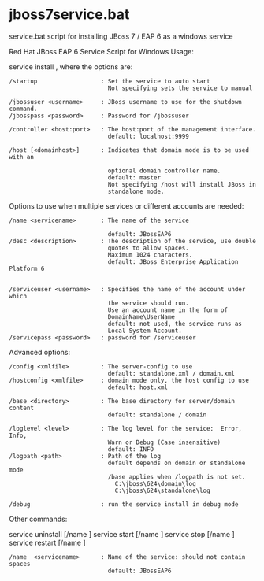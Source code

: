 jboss7service.bat
=================

service.bat script for installing JBoss 7 / EAP 6 as a windows service

Red Hat JBoss EAP 6 Service Script for Windows
Usage:

  service install <options>  , where the options are:

    /startup                  : Set the service to auto start
                                Not specifying sets the service to manual

    /jbossuser <username>     : JBoss username to use for the shutdown command.
    /jbosspass <password>     : Password for /jbossuser

    /controller <host:port>   : The host:port of the management interface.
                                default: localhost:9999

    /host [<domainhost>]      : Indicates that domain mode is to be used with an

                                optional domain controller name.
                                default: master
                                Not specifying /host will install JBoss in
                                standalone mode.

Options to use when multiple services or different accounts are needed:

    /name <servicename>       : The name of the service

                                default: JBossEAP6
    /desc <description>       : The description of the service, use double
                                quotes to allow spaces.
                                Maximum 1024 characters.
                                default: JBoss Enterprise Application Platform 6


    /serviceuser <username>   : Specifies the name of the account under which
                                the service should run.
                                Use an account name in the form of
                                DomainName\UserName
                                default: not used, the service runs as
                                Local System Account.
    /servicepass <password>   : password for /serviceuser

Advanced options:

    /config <xmlfile>         : The server-config to use
                                default: standalone.xml / domain.xml
    /hostconfig <xmlfile>     : domain mode only, the host config to use
                                default: host.xml

    /base <directory>         : The base directory for server/domain content
                                default: standalone / domain

    /loglevel <level>         : The log level for the service:  Error, Info,
                                Warn or Debug (Case insensitive)
                                default: INFO
    /logpath <path>           : Path of the log
                                default depends on domain or standalone mode
                                /base applies when /logpath is not set.
                                  C:\jboss\624\domain\log
                                  C:\jboss\624\standalone\log

    /debug                    : run the service install in debug mode

Other commands:

  service uninstall [/name <servicename>]
  service start [/name <servicename>]
  service stop [/name <servicename>]
  service restart [/name <servicename>]

    /name  <servicename>      : Name of the service: should not contain spaces
                                default: JBossEAP6

